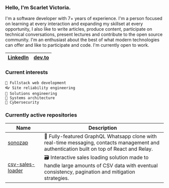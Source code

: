 ### Hello, I'm Scarlet Victoria.

I'm a software developer with 7+ years of experience. I'm a person focused on learning at every interaction and expanding my skillset at every opportunity, I also like to write articles, produce content, participate on technical conversations, present lectures and contribute to the open source community. I'm an enthusiast about the best of what modern technologies can offer and like to participate and code. I'm currently open to work.

| [LinkedIn](https://www.linkedin.com/in/scarletrose/) | [dev.to](https://dev.to/scarlet) |
| - | - |

### Current interests
  
    🌱 Fullstack web development
    👓 Site reliability engineering
    🌳 Solutions engineering
    🚀 Systems architecture
    🚧 Cybersecurity

### Currently active repositories

| Name | Description |
| - | - |
| <img width=125/> [sonozap](https://github.com/scarletquasar/sonozap) | 📱 Fully-featured GraphQL Whatsapp clone with real-time messaging, contacts management and authentication built on top of React and Relay. |
| [csv-sales-loader](https://github.com/scarletquasar/csv-sales-loader) | 🗃️ Interactive sales loading solution made to handle large amounts of CSV data with eventual consistency, pagination and mitigation strategies.  |
